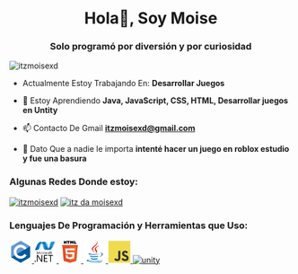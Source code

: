 <h1 align="center">Hola👋, Soy Moise</h1>
<h3 align="center">Solo programó por diversión y por curiosidad</h3>

<p align="left"> <img src="https://komarev.com/ghpvc/?username=itzmoisexd&label=Profile%20views&color=0e75b6&style=flat" alt="itzmoisexd" /> </p>

- Actualmente Estoy Trabajando En: **Desarrollar Juegos**

- 📖 Estoy Aprendiendo **Java, JavaScript, CSS, HTML, Desarrollar juegos en Untity**

- 📫 Contacto De Gmail **itzmoisexd@gmail.com**

- 🤨 Dato Que a nadie le importa **intenté hacer un juego en roblox estudio y fue una basura**

<h3 align="left">Algunas Redes Donde estoy:</h3>
<p align="left">
<a href="https://twitter.com/itzmoisexd" target="blank"><img align="center" src="https://raw.githubusercontent.com/rahuldkjain/github-profile-readme-generator/master/src/images/icons/Social/twitter.svg" alt="itzmoisexd" height="30" width="40" /></a>
<a href="https://www.youtube.com/c/Itzda moisexd" target="blank"><img align="center" src="https://raw.githubusercontent.com/rahuldkjain/github-profile-readme-generator/master/src/images/icons/Social/youtube.svg" alt="itz da moisexd" height="30" width="40" /></a>
</p>

<h3 align="left">Lenguajes De Programación y Herramientas que Uso:</h3>
<p align="left"> <a href="https://www.cprogramming.com/" target="_blank" rel="noreferrer"> <img src="https://raw.githubusercontent.com/devicons/devicon/master/icons/c/c-original.svg" alt="c" width="40" height="40"/> </a> <a href="https://dotnet.microsoft.com/" target="_blank" rel="noreferrer"> <img src="https://raw.githubusercontent.com/devicons/devicon/master/icons/dot-net/dot-net-original-wordmark.svg" alt="dotnet" width="40" height="40"/> </a> <a href="https://www.w3.org/html/" target="_blank" rel="noreferrer"> <img src="https://raw.githubusercontent.com/devicons/devicon/master/icons/html5/html5-original-wordmark.svg" alt="html5" width="40" height="40"/> </a> <a href="https://www.java.com" target="_blank" rel="noreferrer"> <img src="https://raw.githubusercontent.com/devicons/devicon/master/icons/java/java-original.svg" alt="java" width="40" height="40"/> </a> <a href="https://developer.mozilla.org/en-US/docs/Web/JavaScript" target="_blank" rel="noreferrer"> <img src="https://raw.githubusercontent.com/devicons/devicon/master/icons/javascript/javascript-original.svg" alt="javascript" width="40" height="40"/> </a> <a href="https://unity.com/" target="_blank" rel="noreferrer"> <img src="https://www.vectorlogo.zone/logos/unity3d/unity3d-icon.svg" alt="unity" width="40" height="40"/> </a> </p>
